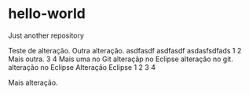 # hello-world
Just another repository


Teste de alteração.
Outra alteração.
asdfasdf asdfasdf 
asdasfsdfads
1
2
Mais outra.
3
4
Mais uma no Git
alteraçãp no Eclipse
alteração no git.
alteração no Eclipse
Alteração Eclipse
1
2
3
4



Mais alteração.